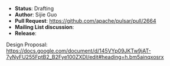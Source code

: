 * **Status**: Drafting
* **Author**: Sijie Guo
* **Pull Request**: https://github.com/apache/pulsar/pull/2664
* **Mailing List discussion**:
* **Release**: 

Design Proposal: https://docs.google.com/document/d/145VYp09JKTw9jAT-7yNyFU255FptB2_B2Fye100ZXDI/edit#heading=h.bm5ainqxosrx